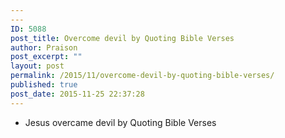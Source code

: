 ```yaml
---
---
ID: 5088
post_title: Overcome devil by Quoting Bible Verses
author: Praison
post_excerpt: ""
layout: post
permalink: /2015/11/overcome-devil-by-quoting-bible-verses/
published: true
post_date: 2015-11-25 22:37:28
---
```

<ul>
	<li>Jesus overcame devil by Quoting Bible Verses</li>
</ul>